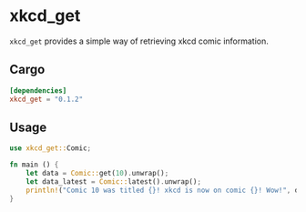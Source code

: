 # xkcd_get

`xkcd_get` provides a simple way of retrieving xkcd comic information.

## Cargo

```toml
[dependencies]
xkcd_get = "0.1.2"
```

## Usage

```rust
use xkcd_get::Comic;

fn main () {
    let data = Comic::get(10).unwrap();
    let data_latest = Comic::latest().unwrap();
    println!("Comic 10 was titled {}! xkcd is now on comic {}! Wow!", data.title, data_latest.num);
}
```
